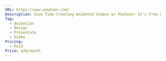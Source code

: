 ```yaml
---
URL: https://www.powtoon.com/
Description: Save Time Creating Animated Videos w/ Powtoon! It's Free & Easy – No Design Skills Needed.
Tag:
  - Animation
  - Design
  - Presentate
  - Video
Pricing:
  - Paid
Price: $20/month
---
```


